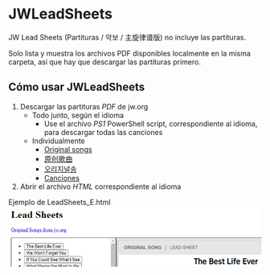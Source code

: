 # JWLeadSheets
JW Lead Sheets (Partituras / 악보 / 主旋律谱版) no incluye las partituras.

Solo lista y muestra los archivos PDF disponibles localmente en la misma carpeta, así que hay que descargar las partituras primero.

## Cómo usar JWLeadSheets

1. Descargar las partituras *PDF* de jw.org
    - Todo junto, según el idioma
      - Use el archivo *PS1* PowerShell script, correspondiente al idioma, para descargar todas las canciones
    - Individualmente
      - [Original songs](https://www.jw.org/en/library/music-songs/Original-Songs/)
      - [原创歌曲](https://www.jw.org/cmn-hans/多媒体图书馆/音乐/原创歌曲/)
      - [오리지널송](https://www.jw.org/ko/라이브러리/music-songs/오리지널송/)
      - [Canciones](https://www.jw.org/es/biblioteca/musica-canciones/canciones-originales/)
2. Abrir el archivo *HTML* correspondiente al idioma

Ejemplo de LeadSheets_E.html
![JWLeadSheets](JWLeadSheets.png)
